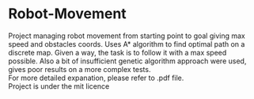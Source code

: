 # Robot-Movement
Project managing robot movement from starting point to goal giving max speed and obstacles coords. Uses A* algorithm to find optimal path
on a discrete map. Given a way, the task is to follow it with a max speed possible. Also a bit of insufficient genetic algorithm approach were used,
gives poor results on a more complex tests.   
For more detailed expanation, please refer to .pdf file.  
Project is under the mit licence
